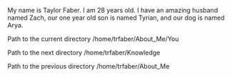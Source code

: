 My name is Taylor Faber. I am 28 years old. I have an amazing husband named Zach, our one year old son is named Tyrian, and our dog is named Arya.


Path to the current directory /home/trfaber/About_Me/You

Path to the next directory /home/trfaber/Knowledge

Path to the previous directory /home/trfaber/About_Me
